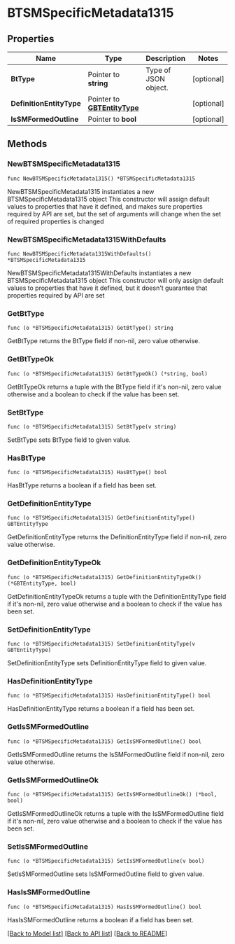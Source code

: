 # BTSMSpecificMetadata1315

## Properties

Name | Type | Description | Notes
------------ | ------------- | ------------- | -------------
**BtType** | Pointer to **string** | Type of JSON object. | [optional] 
**DefinitionEntityType** | Pointer to [**GBTEntityType**](GBTEntityType.md) |  | [optional] 
**IsSMFormedOutline** | Pointer to **bool** |  | [optional] 

## Methods

### NewBTSMSpecificMetadata1315

`func NewBTSMSpecificMetadata1315() *BTSMSpecificMetadata1315`

NewBTSMSpecificMetadata1315 instantiates a new BTSMSpecificMetadata1315 object
This constructor will assign default values to properties that have it defined,
and makes sure properties required by API are set, but the set of arguments
will change when the set of required properties is changed

### NewBTSMSpecificMetadata1315WithDefaults

`func NewBTSMSpecificMetadata1315WithDefaults() *BTSMSpecificMetadata1315`

NewBTSMSpecificMetadata1315WithDefaults instantiates a new BTSMSpecificMetadata1315 object
This constructor will only assign default values to properties that have it defined,
but it doesn't guarantee that properties required by API are set

### GetBtType

`func (o *BTSMSpecificMetadata1315) GetBtType() string`

GetBtType returns the BtType field if non-nil, zero value otherwise.

### GetBtTypeOk

`func (o *BTSMSpecificMetadata1315) GetBtTypeOk() (*string, bool)`

GetBtTypeOk returns a tuple with the BtType field if it's non-nil, zero value otherwise
and a boolean to check if the value has been set.

### SetBtType

`func (o *BTSMSpecificMetadata1315) SetBtType(v string)`

SetBtType sets BtType field to given value.

### HasBtType

`func (o *BTSMSpecificMetadata1315) HasBtType() bool`

HasBtType returns a boolean if a field has been set.

### GetDefinitionEntityType

`func (o *BTSMSpecificMetadata1315) GetDefinitionEntityType() GBTEntityType`

GetDefinitionEntityType returns the DefinitionEntityType field if non-nil, zero value otherwise.

### GetDefinitionEntityTypeOk

`func (o *BTSMSpecificMetadata1315) GetDefinitionEntityTypeOk() (*GBTEntityType, bool)`

GetDefinitionEntityTypeOk returns a tuple with the DefinitionEntityType field if it's non-nil, zero value otherwise
and a boolean to check if the value has been set.

### SetDefinitionEntityType

`func (o *BTSMSpecificMetadata1315) SetDefinitionEntityType(v GBTEntityType)`

SetDefinitionEntityType sets DefinitionEntityType field to given value.

### HasDefinitionEntityType

`func (o *BTSMSpecificMetadata1315) HasDefinitionEntityType() bool`

HasDefinitionEntityType returns a boolean if a field has been set.

### GetIsSMFormedOutline

`func (o *BTSMSpecificMetadata1315) GetIsSMFormedOutline() bool`

GetIsSMFormedOutline returns the IsSMFormedOutline field if non-nil, zero value otherwise.

### GetIsSMFormedOutlineOk

`func (o *BTSMSpecificMetadata1315) GetIsSMFormedOutlineOk() (*bool, bool)`

GetIsSMFormedOutlineOk returns a tuple with the IsSMFormedOutline field if it's non-nil, zero value otherwise
and a boolean to check if the value has been set.

### SetIsSMFormedOutline

`func (o *BTSMSpecificMetadata1315) SetIsSMFormedOutline(v bool)`

SetIsSMFormedOutline sets IsSMFormedOutline field to given value.

### HasIsSMFormedOutline

`func (o *BTSMSpecificMetadata1315) HasIsSMFormedOutline() bool`

HasIsSMFormedOutline returns a boolean if a field has been set.


[[Back to Model list]](../README.md#documentation-for-models) [[Back to API list]](../README.md#documentation-for-api-endpoints) [[Back to README]](../README.md)



